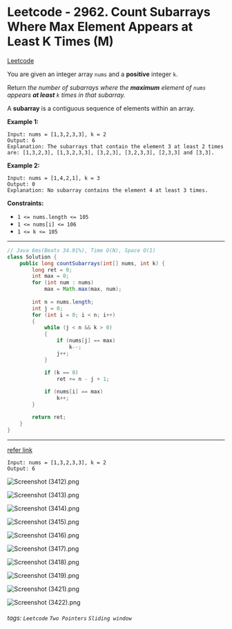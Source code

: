 # Leetcode - 2962. Count Subarrays Where Max Element Appears at Least K Times (M)

[Leetcode](https://leetcode.com/problems/count-subarrays-where-max-element-appears-at-least-k-times/)

You are given an integer array `nums` and a **positive** integer `k`.

Return _the number of subarrays where the **maximum** element of _`nums`_ appears **at least** _`k`_ times in that subarray._

A **subarray** is a contiguous sequence of elements within an array.

**Example 1:**
```
Input: nums = [1,3,2,3,3], k = 2
Output: 6
Explanation: The subarrays that contain the element 3 at least 2 times are: [1,3,2,3], [1,3,2,3,3], [3,2,3], [3,2,3,3], [2,3,3] and [3,3].
```
**Example 2:**
```
Input: nums = [1,4,2,1], k = 3
Output: 0
Explanation: No subarray contains the element 4 at least 3 times.
```
**Constraints:**

-   `1 <= nums.length <= 105`
-   `1 <= nums[i] <= 106`
-   `1 <= k <= 105`

---
```java
// Java 6ms(Beats 34.91%), Time O(N), Space O(1)
class Solution {
    public long countSubarrays(int[] nums, int k) {
        long ret = 0;
        int max = 0;
        for (int num : nums)
            max = Math.max(max, num);
        
        int n = nums.length;
        int j = 0;
        for (int i = 0; i < n; i++)
        {
            while (j < n && k > 0)
            {
                if (nums[j] == max)
                    k--;
                j++;
            }

            if (k == 0)
                ret += n - j + 1;
            
            if (nums[i] == max)
                k++;
        }

        return ret;
    }
}
```
---

[refer link](https://leetcode.com/problems/count-subarrays-where-max-element-appears-at-least-k-times/solutions/4940242/simplified-algorithm-explained-with-visual-example-c-java)

```
Input: nums = [1,3,2,3,3], k = 2
Output: 6

```

![Screenshot (3412).png](https://assets.leetcode.com/users/images/9721935e-908e-4d70-a889-742e96756bb0_1711683294.03512.png)

![Screenshot (3413).png](https://assets.leetcode.com/users/images/f82d426d-1b7c-4e9e-ba3b-0c1fbbfcd5a4_1711683323.9971247.png)

![Screenshot (3414).png](https://assets.leetcode.com/users/images/f4c99bf1-c68d-44f1-91a3-1be7fcc020e5_1711683336.0002992.png)

![Screenshot (3415).png](https://assets.leetcode.com/users/images/540f12a6-7383-4cae-b21c-23259ceacffa_1711683346.4058976.png)

![Screenshot (3416).png](https://assets.leetcode.com/users/images/a85b4efb-b78d-46fc-931d-06a2e7d9cc61_1711683373.2839067.png)

![Screenshot (3417).png](https://assets.leetcode.com/users/images/6b8ef8db-5648-4430-9003-4b0b5db1f0c9_1711683423.6166074.png)

![Screenshot (3418).png](https://assets.leetcode.com/users/images/ec7ef1ea-c9b1-4d00-a55c-c1573df53197_1711683450.1824498.png)

![Screenshot (3419).png](https://assets.leetcode.com/users/images/d270303a-418e-409a-bcac-41826e12aba1_1711683479.4220455.png)

![Screenshot (3421).png](https://assets.leetcode.com/users/images/495dcdaa-36de-4ffc-bff9-89d2cdc6a552_1711683504.0886233.png)

![Screenshot (3422).png](https://assets.leetcode.com/users/images/fbc91b3c-d408-4c66-8276-e97e8d4c6661_1711683524.8151224.png)


###### tags: `Leetcode` `Two Pointers` `Sliding window`